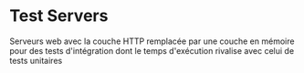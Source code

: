 # Test Servers
Serveurs web avec la couche HTTP remplacée par une couche en mémoire pour des tests d'intégration dont le temps d'exécution rivalise avec celui de tests unitaires

